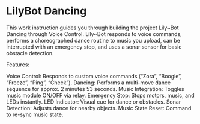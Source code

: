 # LilyBot Dancing
This work instruction guides you through building the project Lily~Bot Dancing through Voice Control. Lily~Bot responds to voice commands, performs a choreographed dance routine to music you upload, can be interrupted with an emergency stop, and uses a sonar sensor for basic obstacle detection.

Features:

Voice Control: Responds to custom voice commands (“Zora”, “Boogie”, “Freeze”, “Ping”, “Check”).
Dancing: Performs a multi-move dance sequence for approx. 2 minutes 53 seconds.
Music Integration: Toggles music module ON/OFF via relay.
Emergency Stop: Stops motors, music, and LEDs instantly.
LED Indicator: Visual cue for dance or obstacles.
Sonar Detection: Adjusts dance for nearby objects.
Music State Reset: Command to re-sync music state.
